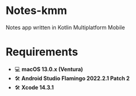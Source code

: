 # Notes-kmm
Notes app written in Kotlin Multiplatform Mobile

# Requirements

- 💻 **macOS 13.0.x (Ventura)**
- 🛠️ **Android Studio Flamingo 2022.2.1 Patch 2**
- 🛠️ **Xcode 14.3.1**

